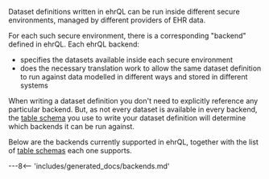 Dataset definitions written in ehrQL can be run inside different secure
environments, managed by different providers of EHR data.

For each such secure environment, there is a corresponding "backend"
defined in ehrQL. Each ehrQL backend:

* specifies the datasets available inside each secure environment
* does the necessary translation work to allow the same
  dataset definition to run against data modelled in different ways and
  stored in different systems

When writing a dataset definition you don't need to explicitly reference
any particular backend. But, as not every dataset is available in every
backend, the [table schema](schemas.md) you use to write your dataset
definition will determine which backends it can be run against.

Below are the backends currently supported in ehrQL, together with the
list of [table schemas](schemas.md) each one supports.


---8<-- 'includes/generated_docs/backends.md'
